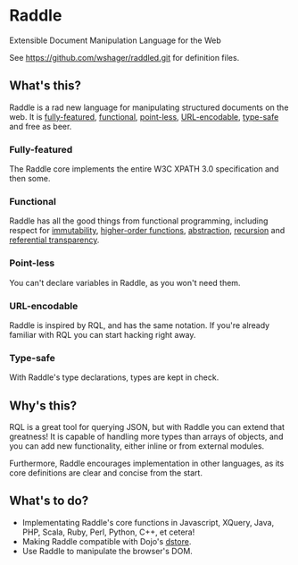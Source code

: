 # Raddle
Extensible Document Manipulation Language for the Web

See https://github.com/wshager/raddled.git for definition files.


## What's this?

Raddle is a rad new language for manipulating structured documents on the web. It is [fully-featured](#user-content-fully-featured), [functional](#user-content-functional), [point-less](#user-content-point-less), [URL-encodable](#user-content-URL-encodable), [type-safe](#user-content-type-safe) and free as beer.

### Fully-featured

The Raddle core implements the entire W3C XPATH 3.0 specification and then some.

### Functional

Raddle has all the good things from functional programming, including respect for [immutability](http://en.wikipedia.org/wiki/Immutable_object), [higher-order functions](http://en.wikipedia.org/wiki/Higher-order_function), [abstraction](http://en.wikipedia.org/wiki/Lambda_calculus), [recursion](http://en.wikipedia.org/wiki/Recursion_%28computer_science%29) and [referential transparency](http://en.wikipedia.org/wiki/Referential_transparency_%28computer_science%29).

### Point-less

You can't declare variables in Raddle, as you won't need them.

### URL-encodable

Raddle is inspired by RQL, and has the same notation. If you're already familiar with RQL you can start hacking right away.

### Type-safe

With Raddle's type declarations, types are kept in check.


## Why's this?

RQL is a great tool for querying JSON, but with Raddle you can extend that greatness! It is capable of handling more types than arrays of objects, and you can add new functionality, either inline or from external modules.

Furthermore, Raddle encourages implementation in other languages, as its core definitions are clear and concise from the start.

## What's to do?

* Implementating Raddle's core functions in Javascript, XQuery, Java, PHP, Scala, Ruby, Perl, Python, C++, et cetera!
* Making Raddle compatible with Dojo's [dstore](https://github.com/sitepen/dstore).
* Use Raddle to manipulate the browser's DOM.
